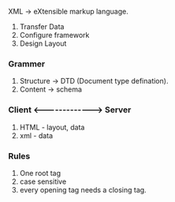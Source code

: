 XML -> eXtensible markup language.
1. Transfer Data
2. Configure framework
3. Design Layout

### Grammer
1. Structure -> DTD (Document type defination).
2. Content  -> schema


### Client <-------------> Server
1. HTML - layout, data
2. xml - data
   
### Rules
1. One root tag
2. case sensitive
3. every opening tag needs a closing tag.

